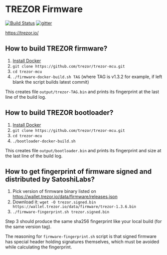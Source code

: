 # TREZOR Firmware

[![Build Status](https://travis-ci.org/trezor/trezor-mcu.svg?branch=master)](https://travis-ci.org/trezor/trezor-mcu) [![gitter](https://badges.gitter.im/trezor/community.svg)](https://gitter.im/trezor/community)

https://trezor.io/

## How to build TREZOR firmware?

1. <a href="https://docs.docker.com/engine/installation/">Install Docker</a>
2. `git clone https://github.com/trezor/trezor-mcu.git`
3. `cd trezor-mcu`
4. `./firmware-docker-build.sh TAG` (where TAG is v1.3.2 for example, if left blank the script builds latest commit)

This creates file `output/trezor-TAG.bin` and prints its fingerprint at the last line of the build log.

## How to build TREZOR bootloader?

1. <a href="https://docs.docker.com/engine/installation/">Install Docker</a>
2. `git clone https://github.com/trezor/trezor-mcu.git`
3. `cd trezor-mcu`
4. `./bootloader-docker-build.sh`

This creates file `output/bootloader.bin` and prints its fingerprint and size at the last line of the build log.

## How to get fingerprint of firmware signed and distributed by SatoshiLabs?

1. Pick version of firmware binary listed on https://wallet.trezor.io/data/firmware/releases.json
2. Download it: `wget -O trezor.signed.bin https://wallet.trezor.io/data/firmware/trezor-1.3.6.bin`
3. `./firmware-fingerprint.sh trezor.signed.bin`

Step 3 should produce the same sha256 fingerprint like your local build (for the same version tag).

The reasoning for `firmware-fingerprint.sh` script is that signed firmware has special header holding signatures themselves, which must be avoided while calculating the fingerprint.
